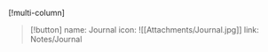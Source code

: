 [!multi-column]
> [!button]
> name: Journal
> icon: ![[Attachments/Journal.jpg]]
> link: Notes/Journal
